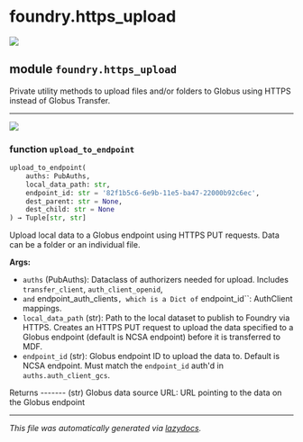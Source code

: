 # foundry.https\_upload

[![](https://img.shields.io/badge/-source-cccccc?style=flat-square)](https://github.com/MLMI2-CSSI/foundry/tree/main/foundry/https\_upload.py#L0)

## module `foundry.https_upload`

Private utility methods to upload files and/or folders to Globus using HTTPS instead of Globus Transfer.

***

[![](https://img.shields.io/badge/-source-cccccc?style=flat-square)](https://github.com/MLMI2-CSSI/foundry/tree/main/foundry/https\_upload.py#L19)

### function `upload_to_endpoint`

```python
upload_to_endpoint(
    auths: PubAuths,
    local_data_path: str,
    endpoint_id: str = '82f1b5c6-6e9b-11e5-ba47-22000b92c6ec',
    dest_parent: str = None,
    dest_child: str = None
) → Tuple[str, str]
```

Upload local data to a Globus endpoint using HTTPS PUT requests. Data can be a folder or an individual file.

**Args:**

* `auths` (PubAuths): Dataclass of authorizers needed for upload. Includes `transfer_client`, `auth_client_openid`,
* `and` endpoint\_auth\_clients`, which is a Dict of` endpoint\_id\`\`: AuthClient mappings.
* `local_data_path` (str): Path to the local dataset to publish to Foundry via HTTPS. Creates an HTTPS PUT request to upload the data specified to a Globus endpoint (default is NCSA endpoint) before it is transferred to MDF.
* `endpoint_id` (str): Globus endpoint ID to upload the data to. Default is NCSA endpoint. Must match the `endpoint_id` auth'd in `auths.auth_client_gcs`.

Returns ------- (str) Globus data source URL: URL pointing to the data on the Globus endpoint

***

_This file was automatically generated via_ [_lazydocs_](https://github.com/ml-tooling/lazydocs)_._
